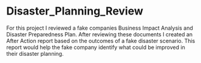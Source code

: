 # Disaster_Planning_Review
For this project I reviewed a fake companies Business Impact Analysis and Disaster Preparedness Plan. After reviewing these documents I created an After Action report based on the outcomes of a fake disaster scenario. This report would help the fake company identify what could be improved in their disaster planning.
